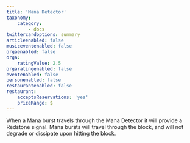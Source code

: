 ```yaml
---
title: 'Mana Detector'
taxonomy:
    category:
        - docs
twittercardoptions: summary
articleenabled: false
musiceventenabled: false
orgaenabled: false
orga:
    ratingValue: 2.5
orgaratingenabled: false
eventenabled: false
personenabled: false
restaurantenabled: false
restaurant:
    acceptsReservations: 'yes'
    priceRange: $
---
```


When a Mana burst travels through the Mana Detector it will provide a Redstone signal. Mana bursts will travel through the block, and will not degrade or dissipate upon hitting the block.